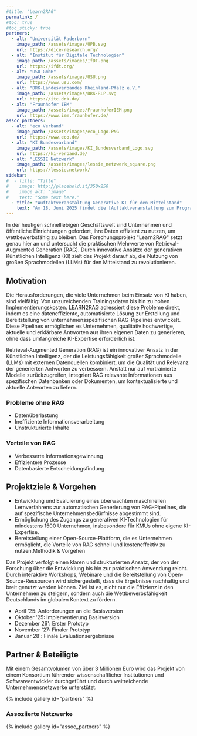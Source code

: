 ```yaml
---
#title: "Learn2RAG"
permalink: /
#toc: true
#toc_sticky: true
partners:
  - alt: "Universität Paderborn"
    image_path: /assets/images/UPB.svg
    url: https://dice-research.org/
  - alt: "Institut für Digitale Technologien"
    image_path: /assets/images/IfDT.png
    url: https://ifdt.org/
  - alt: "USU GmbH"
    image_path: /assets/images/USU.png
    url: https://www.usu.com/
  - alt: "DRK-Landesverbandes Rheinland-Pfalz e.V."
    image_path: /assets/images/DRK-RLP.svg
    url: https://itc.drk.de/
  - alt: "Fraunhofer IEM"
    image_path: /assets/images/FraunhoferIEM.png
    url: https://www.iem.fraunhofer.de/
assoc_partners:
  - alt: "eco Verband"
    image_path: /assets/images/eco_Logo.PNG
    url: https://www.eco.de/
  - alt: "KI Bundesvarband"
    image_path: /assets/images/KI_Bundesverband_Logo.svg
    url: https://ki-verband.de/
  - alt: "LESSIE Netzwerk"
    image_path: /assets/images/lessie_netzwerk_square.png
    url: https://lessie.network/
sidebar:
#  - title: "Title"
#    image: http://placehold.it/350x250
#    image_alt: "image"
#    text: "Some text here."
  - title: "Auftaktveranstaltung Generative KI für den Mittelstand"
    text: "Am 18. Juni 2025 findet die [Auftaktveranstaltung zum Programm Generative KI für den Mittelstand](https://factsfiction.regasus.de/portal/standard/registration/start) im Forum Digitale Technologien in Berlin statt und auch unser Projekt wird dort vorort sein."
---
```


In der heutigen schnelllebigen Geschäftswelt sind Unternehmen und öffentliche Einrichtungen
gefordert, ihre Daten effizient zu nutzen, um wettbewerbsfähig zu bleiben. Das
Forschungsprojekt "Learn2RAG" setzt genau hier an und untersucht die praktischen Mehrwerte
von Retrieval-Augmented Generation (RAG). Durch innovative Ansätze der generativen
Künstlichen Intelligenz (KI) zielt das Projekt darauf ab, die Nutzung von großen Sprachmodellen
(LLMs) für den Mittelstand zu revolutionieren.

## Motivation
Die Herausforderungen, die viele Unternehmen beim Einsatz von KI haben, sind vielfältig: Von
unzureichenden Trainingsdaten bis hin zu hohen Implementierungskosten. LEARN2RAG
adressiert diese Probleme direkt, indem es eine dateneffiziente, automatisierte Lösung zur
Erstellung und Bereitstellung von unternehmensspezifischen RAG-Pipelines entwickelt. Diese
Pipelines ermöglichen es Unternehmen, qualitativ hochwertige, aktuelle und erklärbare
Antworten aus ihren eigenen Daten zu generieren, ohne dass umfangreiche KI-Expertise
erforderlich ist.

Retrieval-Augmented Generation (RAG) ist ein innovativer Ansatz in der Künstlichen Intelligenz, der
die Leistungsfähigkeit großer Sprachmodelle (LLMs) mit externen Datenquellen kombiniert, um die
Qualität und Relevanz der generierten Antworten zu verbessern. Anstatt nur auf vortrainierte
Modelle zurückzugreifen, integriert RAG relevante Informationen aus spezifischen Datenbanken
oder Dokumenten, um kontextualisierte und aktuelle Antworten zu liefern.

### Probleme ohne RAG
- Datenüberlastung
- Ineffiziente Informationsverarbeitung
- Unstrukturierte Inhalte

### Vorteile von RAG
- Verbesserte Informationsgewinnung
- Effizientere Prozesse
- Datenbasierte Entscheidungsfindung

## Projektziele & Vorgehen
- Entwicklung und Evaluierung eines überwachten maschinellen Lernverfahrens zur automatischen Generierung von RAG-Pipelines, die auf spezifische Unternehmensbedürfnisse abgestimmt sind.
- Ermöglichung des Zugangs zu generativen KI-Technologien für mindestens 1500 Unternehmen, insbesondere für KMUs ohne eigene KI-Expertise.
- Bereitstellung einer Open-Source-Plattform, die es Unternehmen ermöglicht, die Vorteile von RAG schnell und kosteneffektiv zu nutzen.Methodik & Vorgehen

Das Projekt verfolgt einen klaren und strukturierten Ansatz, der von der Forschung über die
Entwicklung bis hin zur praktischen Anwendung reicht. Durch interaktive Workshops, Webinare und
die Bereitstellung von Open-Source-Ressourcen wird sichergestellt, dass die Ergebnisse nachhaltig und
breit genutzt werden können. Ziel ist es, nicht nur die Effizienz in den Unternehmen zu steigern,
sondern auch die Wettbewerbsfähigkeit Deutschlands im globalen Kontext zu fördern.

- April '25: Anforderungen an die Basisversion
- Oktober '25: Implementierung Basisversion
- Dezember 26': Erster Prototyp
- November '27: Finaler Prototyp
- Januar 28': Finale Evaluationsergebnisse

## Partner & Beteiligte

Mit einem Gesamtvolumen von über 3 Millionen Euro wird das Projekt von einem Konsortium führender wissenschaftlicher Institutionen und Softwareentwickler durchgeführt und durch weitreichende Unternehmensnetzwerke unterstützt.

{% include gallery id="partners" %}

### Assoziierte Netzwerke

{% include gallery id="assoc_partners" %}
